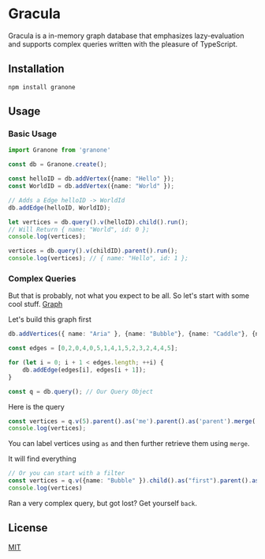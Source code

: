# Gracula

Gracula is a in-memory graph database that emphasizes lazy-evaluation and supports complex queries written with the pleasure of TypeScript.

## Installation
```
npm install granone
```

## Usage

### Basic Usage

```typescript
import Granone from 'granone'

const db = Granone.create();

const helloID = db.addVertex({name: "Hello" });
const WorldID = db.addVertex({name: "World" });

// Adds a Edge helloID -> WorldId 
db.addEdge(helloID, WorldID);

let vertices = db.query().v(helloID).child().run();
// Will Return { name: "World", id: 0 };
console.log(vertices);

vertices = db.query().v(childID).parent().run();
console.log(vertices); // { name: "Hello", id: 1 };
```

### Complex Queries

But that is probably, not what you expect to be all. So let's start with some cool stuff.
[Graph](./docs/graph.png)

Let's build this graph first
```typescript
db.addVertices({ name: "Aria" }, {name: "Bubble"}, {name: "Caddle"}, {name: "Dutch"}, {name: "Eagle" }, {name: "Furious"});

const edges = [0,2,0,4,0,5,1,4,1,5,2,3,2,4,4,5];

for (let i = 0; i + 1 < edges.length; ++i) {
    db.addEdge(edges[i], edges[i + 1]);
}

const q = db.query(); // Our Query Object
```
Here is the query

```typescript
const vertices = q.v(5).parent().as('me').parent().as('parent').merge('me', 'parent').run();
console.log(vertices);
```
You can label vertices using `as` and then further retrieve them using `merge`.

It will find everything

```typescript
// Or you can start with a filter
const vertices = q.v({name: "Bubble" }).child().as("first").parent().as("second").child().as("Oh My Caddle").run();
console.log(vertices)
```

Ran a very complex query, but got lost? Get yourself `back`.

## License
[MIT](https://choosealicense.com/licenses/mit/)


